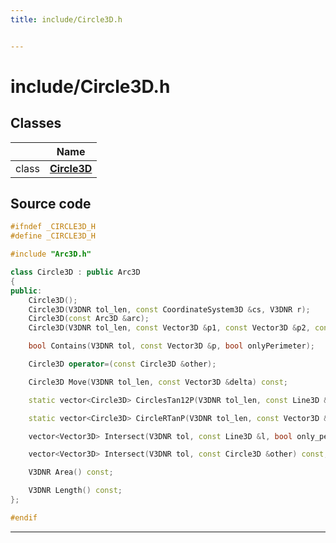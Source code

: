```yaml
---
title: include/Circle3D.h


---
```


# include/Circle3D.h








## Classes

|                | Name           |
| -------------- | -------------- |
| class | **[Circle3D](https://github.com/devel0/iot-sci/tree/main/data/api/Classes/class_circle3_d.md)**  |
















## Source code

```cpp
#ifndef _CIRCLE3D_H
#define _CIRCLE3D_H

#include "Arc3D.h"

class Circle3D : public Arc3D
{
public:
    Circle3D();
    Circle3D(V3DNR tol_len, const CoordinateSystem3D &cs, V3DNR r);
    Circle3D(const Arc3D &arc);
    Circle3D(V3DNR tol_len, const Vector3D &p1, const Vector3D &p2, const Vector3D &p3);

    bool Contains(V3DNR tol, const Vector3D &p, bool onlyPerimeter);

    Circle3D operator=(const Circle3D &other);

    Circle3D Move(V3DNR tol_len, const Vector3D &delta) const;

    static vector<Circle3D> CirclesTan12P(V3DNR tol_len, const Line3D &t1, const Line3D &t2, const Vector3D &p);

    static vector<Circle3D> CircleRTanP(V3DNR tol_len, const Vector3D &p, const Line3D &t, V3DNR r);

    vector<Vector3D> Intersect(V3DNR tol, const Line3D &l, bool only_perimeter = true, bool segment_mode = false) const;

    vector<Vector3D> Intersect(V3DNR tol, const Circle3D &other) const;

    V3DNR Area() const;

    V3DNR Length() const;
};

#endif
```


-------------------------------


